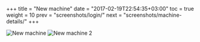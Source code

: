 +++
title = "New machine"
date = "2017-02-19T22:54:35+03:00"
toc = true
weight = 10
prev = "screenshots/login/"
next = "screenshots/machine-details/"
+++

![New machine](../machine-create.png)
![New machine 2](../machine-create-2.png)
